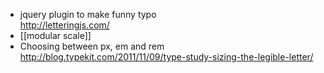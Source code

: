 * jquery plugin to make funny typo     
http://letteringjs.com/
* [[modular scale]]
* Choosing between px, em and rem    
 http://blog.typekit.com/2011/11/09/type-study-sizing-the-legible-letter/